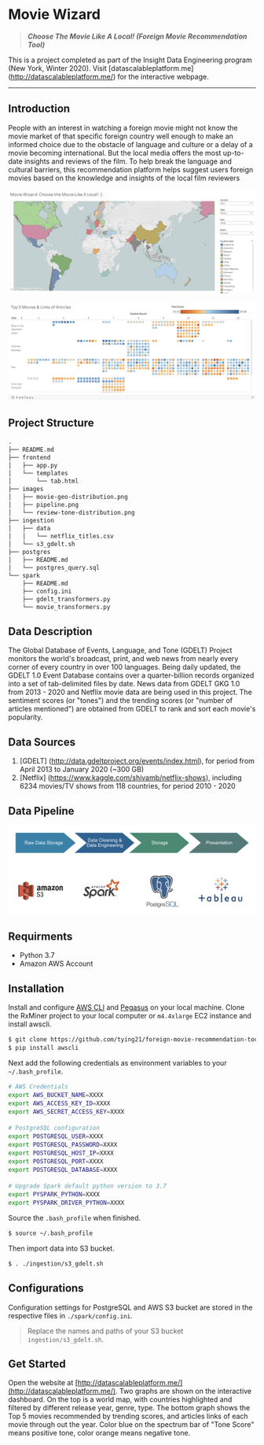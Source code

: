 #  Movie Wizard
> ***Choose The Movie Like A Local! (Foreign Movie Recommendation Tool)***

This is a project completed as part of the Insight Data Engineering program (New York, Winter 2020).
Visit [datascalableplatform.me] (http://datascalableplatform.me/) for the interactive webpage.

***

## Introduction
People with an interest in watching a foreign movie might not know the movie market of that specific foreign country well enough to make an informed choice due to the obstacle of language and culture or a delay of a movie becoming international. 
But the local media offers the most up-to-date insights and reviews of the film. 
To help break the language and cultural barriers, this recommendation platform helps suggest users foreign movies based on the knowledge and insights of the local film reviewers

![](./images/movie-geo-distribution.png)

![](./images/review-tone-distribution.png)

## Project Structure
```
.
├── README.md
├── frontend
│   ├── app.py
│   └── templates
│       └── tab.html
├── images
│   ├── movie-geo-distribution.png
│   ├── pipeline.png
│   └── review-tone-distribution.png
├── ingestion
│   ├── data
│   │   └── netflix_titles.csv
│   └── s3_gdelt.sh
├── postgres
│   ├── README.md
│   └── postgres_query.sql
└── spark
    ├── README.md
    ├── config.ini
    ├── gdelt_transformers.py
    └── movie_transformers.py
```
## Data Description
The Global Database of Events, Language, and Tone (GDELT) Project monitors the world's broadcast, print, and web news from nearly every corner of every country in over 100 languages.
Being daily updated, the GDELT 1.0 Event Database contains over a quarter-billion records organized into a set of tab-delimited files by date. 
News data from GDELT GKG 1.0 from 2013 - 2020 and Netflix movie data are being used in this project. 
The sentiment scores (or "tones") and the trending scores (or "number of articles mentioned") are obtained from GDELT to rank and sort each movie's popularity. 

## Data Sources
1. [GDELT] (http://data.gdeltproject.org/events/index.html), for period from April 2013 to January 2020 (~300 GB)
2. [Netflix] (https://www.kaggle.com/shivamb/netflix-shows), including 6234 movies/TV shows from 118 countries, for period 2010 - 2020

## Data Pipeline

![](./images/pipeline.png)

## Requirments
* Python 3.7
* Amazon AWS Account

## Installation
Install and configure [AWS CLI](https://aws.amazon.com/cli/) and [Pegasus](https://github.com/InsightDataScience/pegasus) on your local machine.
Clone the RxMiner project to your local computer or `m4.4xlarge` EC2 instance and install awscli.

```bash
$ git clone https://github.com/tying21/foreign-movie-recommendation-tool.git
$ pip install awscli
```
Next add the following credentials as environment variables to your `~/.bash_profile`.

```bash
# AWS Credentials
export AWS_BUCKET_NAME=XXXX
export AWS_ACCESS_KEY_ID=XXXX
export AWS_SECRET_ACCESS_KEY=XXXX

# PostgreSQL configuration
export POSTGRESQL_USER=XXXX
export POSTGRESQL_PASSWORD=XXXX
export POSTGRESQL_HOST_IP=XXXX
export POSTGRESQL_PORT=XXXX
export POSTGRESQL_DATABASE=XXXX

# Upgrade Spark default python version to 3.7
export PYSPARK_PYTHON=XXXX
export PYSPARK_DRIVER_PYTHON=XXXX
```
Source the `.bash_profile` when finished.

```bash
$ source ~/.bash_profile
```

Then import data into S3 bucket.

```bash
$ . ./ingestion/s3_gdelt.sh
```

## Configurations
Configuration settings for PostgreSQL and AWS S3 bucket are stored in the respective files in `./spark/config.ini`.
> Replace the names and paths of your S3 bucket `ingestion/s3_gdelt.sh`.

## Get Started
Open the website at [http://datascalableplatform.me/](http://datascalableplatform.me/). Two graphs are shown on the interactive dashboard. 
On the top is a world map, with countries highlighted and filtered by different release year, genre, type. 
The bottom graph shows the Top 5 movies recommended by trending scores, and articles links of each movie through out the year. 
Color blue on the spectrum bar of "Tone Score" means positive tone, color orange means negative tone.

